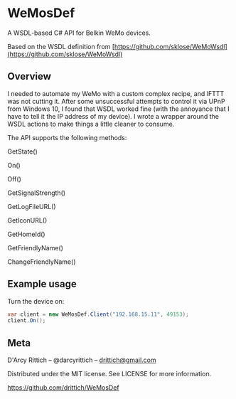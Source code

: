 # WeMosDef
A WSDL-based C# API for Belkin WeMo devices.

Based on the WSDL definition from [https://github.com/sklose/WeMoWsdl](https://github.com/sklose/WeMoWsdl)

## Overview

I needed to automate my WeMo with a custom complex recipe, and IFTTT was not cutting it. After some unsuccessful attempts to control it via UPnP from Windows 10, I found that WSDL worked fine (with the annoyance that I have to tell it the IP address of my device). I wrote a wrapper around the WSDL actions to make things a little cleaner to consume.

The API supports the following methods:

GetState()

On()

Off()

GetSignalStrength()

GetLogFileURL()

GetIconURL()

GetHomeId()

GetFriendlyName()

ChangeFriendlyName()

## Example usage

Turn the device on:

```c#
var client = new WeMosDef.Client("192.168.15.11", 49153);
client.On();
```

## Meta

D'Arcy Rittich – @darcyrittich – drittich@gmail.com

Distributed under the MIT license. See LICENSE for more information.

https://github.com/drittich/WeMosDef
